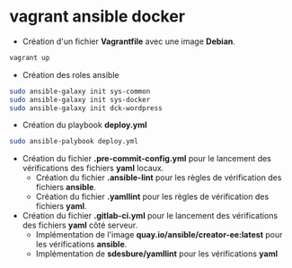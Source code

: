 # vagrant ansible docker

- Création d'un fichier **Vagrantfile** avec une image **Debian**.
```bash
vagrant up
```
- Création des roles ansible
```bash
sudo ansible-galaxy init sys-common
sudo ansible-galaxy init sys-docker
sudo ansible-galaxy init dck-wordpress
```
- Création du playbook **deploy.yml**
```bash
sudo ansible-palybook deploy.yml
```

* Création du fichier **.pre-commit-config.yml** pour le lancement des vérifications des fichiers **yaml** locaux.
  * Création du fichier **.ansible-lint** pour les règles de vérification des fichiers **ansible**.
  * Création du fichier **.yamllint** pour les règles de vérification des fichiers **yaml**.
* Création du fichier **.gitlab-ci.yml** pour le lancement des vérifications des fichiers **yaml** côté serveur.
  * Implémentation de l'image **quay.io/ansible/creator-ee:latest** pour les vérifications **ansible**.
  * Implémentation de **sdesbure/yamllint** pour les vérifications **yaml**